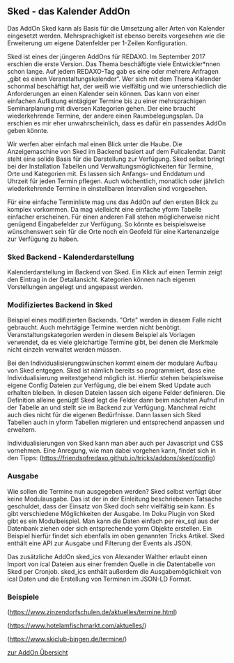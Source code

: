 ## Sked - das Kalender AddOn

<p class="intro">Das AddOn Sked kann als Basis für die Umsetzung aller Arten von Kalender eingesetzt werden. Mehrsprachigkeit ist ebenso bereits vorgesehen wie die Erweiterung um eigene Datenfelder per 1-Zeilen Konfiguration.</p>

Sked ist eines der jüngeren AddOns für REDAXO. Im September 2017 erschien die erste Version. Das Thema beschäftigte viele Entwickler*nnen schon lange. Auf jedem REDAXO-Tag gab es eine oder mehrere Anfragen „gibt es einen Veranstaltungskalender“. Wer sich mit dem Thema Kalender schonmal beschäftigt hat, der weiß wie vielfältig und wie unterschiedlich die Anforderungen an einen Kalender sein können. Das kann von einer einfachen Auflistung eintägiger Termine bis zu einer mehrsprachigen Seminarplanung mit diversen Kategorien gehen. Der eine braucht wiederkehrende Termine, der andere einen Raumbelegungsplan. Da erschien es mir eher unwahrscheinlich, dass es dafür ein passendes AddOn geben könnte.

Wir werfen aber einfach mal einen Blick unter die Haube. Die Anzeigemaschine von Sked im Backend basiert auf dem Fullcalendar. Damit steht eine solide Basis für die Darstellung zur Verfügung. Sked selbst bringt bei der Installation Tabellen und Verwaltungsmöglichkeiten für Termine, Orte und Kategorien mit. Es lassen sich Anfangs- und Enddatum und Uhrzeit für jeden Termin pflegen. Auch wöchentlich, monatlich oder jährlich wiederkehrende Termine in einstellbaren Intervallen sind vorgesehen.

Für eine einfache Terminliste mag uns das AddOn auf den ersten Blick zu komplex vorkommen. Da mag vielleicht eine einfache yform Tabelle einfacher erscheinen. Für einen anderen Fall stehen möglicherweise nicht genügend Eingabefelder zur Verfügung. So könnte es beispielsweise wünschenswert sein für die Orte noch ein Geofeld für eine Kartenanzeige zur Verfügung zu haben.

### Sked Backend - Kalenderdarstellung


Kalenderdarstellung im Backend von Sked. Ein Klick auf einen Termin zeigt den Eintrag in der Detailansicht. Kategorien können nach eigenen Vorstellungen angelegt und angepasst werden.

### Modifiziertes Backend in Sked

Beispiel eines modifizierten Backends. "Orte" werden in diesem Falle nicht gebraucht. Auch mehrtägige Termine werden nicht benötigt. Veranstaltungskategorien werden in diesem Beispiel als Vorlagen verwendet, da es viele gleichartige Termine gibt, bei denen die Merkmale nicht einzeln verwaltet werden müssen.

Bei den Individualisierungswünschen kommt einem der modulare Aufbau von Sked entgegen. Sked ist nämlich bereits so programmiert, dass eine Individualisierung weitestgehend möglich ist. Hierfür stehen beispielsweise eigene Config Dateien zur Verfügung, die bei einem Sked Update auch erhalten bleiben. In diesen Dateien lassen sich eigene Felder definieren. Die Definition alleine genügt! Sked legt die Felder dann beim nächsten Aufruf in der Tabelle an und stellt sie im Backend zur Verfügung. Manchmal reicht auch dies nicht für die eigenen Bedürfnisse. Dann lassen sich Sked Tabellen auch in yform Tabellen migrieren und entsprechend anpassen und erweitern.

Individualisierungen von Sked kann man aber auch per Javascript und CSS vornehmen. Eine Anregung, wie man dabei vorgehen kann, findet sich in den Tipps: (https://friendsofredaxo.github.io/tricks/addons/sked/config)

### Ausgabe

Wie sollen die Termine nun ausgegeben werden? Sked selbst verfügt über keine Modulausgabe. Das ist der in der Einleitung beschriebenen Tatsache geschuldet, dass der Einsatz von Sked doch sehr vielfältig sein kann. Es gibt verschiedene Möglichkeiten der Ausgabe. Im Doku Plugin von Sked gibt es ein Modulbeispiel. Man kann die Daten einfach per rex_sql aus der Datenbank ziehen oder sich entsprechende yorm Objekte erstellen. Ein Beispiel hierfür findet sich ebenfalls im oben genannten Tricks Artikel. Sked enthält eine API zur Ausgabe und Filterung der Events als JSON.

Das zusätzliche AddOn sked_ics von Alexander Walther erlaubt einen Import von ical Dateien aus einer fremden Quelle in die Datentabelle von Sked per Cronjob. sked_ics enthält außerdem die Ausgabemöglichkeit von ical Daten und die Erstellung von Terminen im JSON-LD Format.

### Beispiele

(https://www.zinzendorfschulen.de/aktuelles/termine.html)

(https://www.hotelamfischmarkt.com/aktuelles/)

(https://www.skiclub-bingen.de/termine/)

[zur AddOn Übersicht](/)
